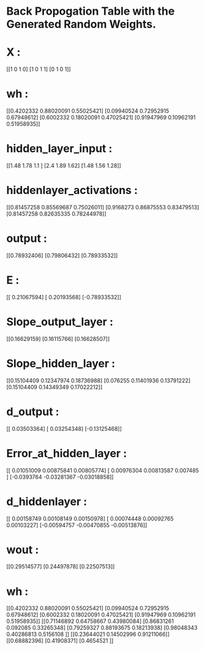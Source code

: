 # Back Propogation Table with the Generated Random Weights.



# X  :
 [[1 0 1 0]
 [1 0 1 1]
 [0 1 0 1]]

# wh :
 [[0.4202332  0.88020091 0.55025421]
 [0.09940524 0.72952915 0.67948612]
 [0.6002332  0.18020091 0.47025421]
 [0.91947969 0.10962191 0.51958935]]

# hidden_layer_input :
 [[1.48 1.78 1.1 ]
 [2.4  1.89 1.62]
 [1.48 1.56 1.28]]

# hiddenlayer_activations :
 [[0.81457258 0.85569687 0.75026011]
 [0.9168273  0.86875553 0.83479513]
 [0.81457258 0.82635335 0.78244978]]

# output :
 [[0.78932406]
 [0.79806432]
 [0.78933532]]

# E :
 [[ 0.21067594]
 [ 0.20193568]
 [-0.78933532]]

# Slope_output_layer :
 [[0.16629159]
 [0.16115766]
 [0.16628507]]

# Slope_hidden_layer :
 [[0.15104409 0.12347974 0.18736988]
 [0.076255   0.11401936 0.13791222]
 [0.15104409 0.14349349 0.17022212]]


# d_output :
 [[ 0.03503364]
 [ 0.03254348]
 [-0.13125468]]


# Error_at_hidden_layer :
 [[ 0.01051009  0.00875841  0.00805774]
 [ 0.00976304  0.00813587  0.007485  ]
 [-0.0393764  -0.03281367 -0.03018858]]


# d_hiddenlayer :
 [[ 0.00158749  0.00108149  0.00150978]
 [ 0.00074448  0.00092765  0.00103227]
 [-0.00594757 -0.00470855 -0.00513876]]


# wout :
 [[0.29514577]
 [0.24497878]
 [0.22507513]]
 
 
# wh :
 [[0.4202332  0.88020091 0.55025421]
 [0.09940524 0.72952915 0.67948612]
 [0.6002332  0.18020091 0.47025421]
 [0.91947969 0.10962191 0.51958935]]
[[0.71146892 0.64758667 0.43980084]
 [0.86831261 0.092085   0.33265348]
 [0.79259327 0.88193675 0.18213938]
 [0.98048343 0.40286813 0.5156108 ]]
[[0.23644021 0.14502996 0.91211066]]
[[0.68882396]
 [0.41908371]
 [0.4654521 ]]